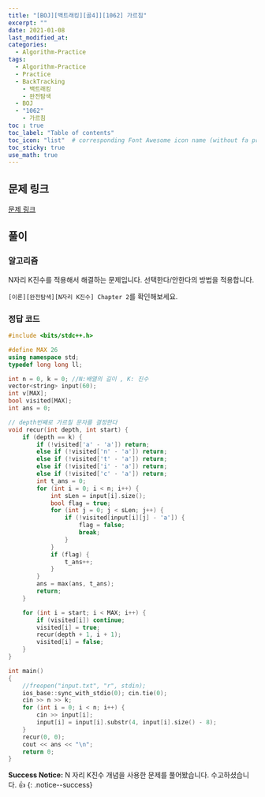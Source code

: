 ```yaml
---
title: "[BOJ][백트래킹][골4]][1062] 가르침"
excerpt: ""
date: 2021-01-08
last_modified_at: 
categories:
  - Algorithm-Practice
tags:
  - Algorithm-Practice
  - Practice
  - BackTracking
	- 백트래킹
	- 완전탐색
  - BOJ
  - "1062"
	- 가르침
toc : true
toc_label: "Table of contents"
toc_icon: "list"  # corresponding Font Awesome icon name (without fa prefix)
toc_sticky: true
use_math: true
---
```


## 문제 링크

[문제 링크](boj.kr/1062)  

##  풀이

### 알고리즘

N자리 K진수를 적용해서 해결하는 문제입니다. 선택한다/안한다의 방법을 적용합니다.  

`[이론][완전탐색][N자리 K진수] Chapter 2`를 확인해보세요.  

### 정답 코드

```cpp
#include <bits/stdc++.h>

#define MAX 26
using namespace std;
typedef long long ll;

int n = 0, k = 0; //N:배열의 길이 , K: 진수
vector<string> input(60);
int v[MAX];
bool visited[MAX];
int ans = 0;

// depth번째로 가르칠 문자를 결정한다
void recur(int depth, int start) {
	if (depth == k) {
		if (!visited['a' - 'a']) return;
		else if (!visited['n' - 'a']) return;
		else if (!visited['t' - 'a']) return;
		else if (!visited['i' - 'a']) return;
		else if (!visited['c' - 'a']) return;
		int t_ans = 0;
		for (int i = 0; i < n; i++) {
			int sLen = input[i].size();
			bool flag = true;
			for (int j = 0; j < sLen; j++) {
				if (!visited[input[i][j] - 'a']) {
					flag = false;
					break;
				}
			}
			if (flag) {
				t_ans++;
			}
		}
		ans = max(ans, t_ans);
		return;
	}

	for (int i = start; i < MAX; i++) {
		if (visited[i]) continue;
		visited[i] = true;
		recur(depth + 1, i + 1);
		visited[i] = false;
	}
}

int main()
{
	//freopen("input.txt", "r", stdin);
	ios_base::sync_with_stdio(0); cin.tie(0);
	cin >> n >> k;
	for (int i = 0; i < n; i++) {
		cin >> input[i];
		input[i] = input[i].substr(4, input[i].size() - 8);
	}
	recur(0, 0);
	cout << ans << "\n";
	return 0;
}
```

**Success Notice:**
N 자리 K진수 개념을 사용한 문제를 풀어봤습니다. 수고하셨습니다. :+1:
{: .notice--success}